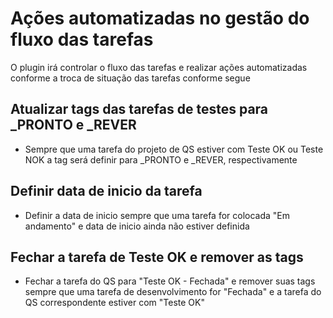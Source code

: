 # Ações automatizadas no gestão do fluxo das tarefas

O plugin irá controlar o fluxo das tarefas e realizar ações automatizadas conforme a troca de situação das tarefas conforme segue

## Atualizar tags das tarefas de testes para \_PRONTO e \_REVER

- Sempre que uma tarefa do projeto de QS estiver com Teste OK ou Teste NOK a tag será definir para \_PRONTO e \_REVER, respectivamente

## Definir data de inicio da tarefa

- Definir a data de inicio sempre que uma tarefa for colocada "Em andamento" e data de inicio ainda não estiver definida

## Fechar a tarefa de Teste OK e remover as tags

- Fechar a tarefa do QS para "Teste OK - Fechada" e remover suas tags sempre que uma tarefa de desenvolvimento for "Fechada" e a tarefa do QS correspondente estiver com "Teste OK"
